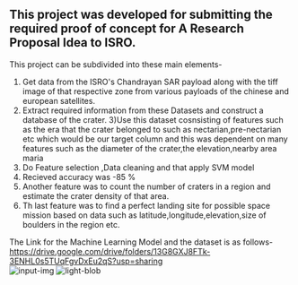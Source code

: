 ## This project was developed  for submitting the required proof of concept for A Research Proposal Idea to ISRO.

This project can be subdivided into these main elements-  
1) Get data from the ISRO's Chandrayan SAR payload along with the tiff image of that respective zone from various payloads of the chinese and european satellites.  
2) Extract required information from these Datasets and construct a database of the crater.
3)Use this dataset cosnsisting of features such as the era that the crater belonged to such as nectarian,pre-nectarian etc which would be our target column and this was dependent on many features such as the diameter of the crater,the elevation,nearby area maria
4) Do Feature selection ,Data cleaning and that apply SVM model
5) Recieved accuracy was -85 %
6) Another feature was to count the number of craters in a region and estimate the crater density of that area.  
7) Th last feature was to find a perfect landing site for possible space mission based on data such as latitude,longitude,elevation,size of boulders in the region etc.

The Link for the Machine Learning Model and the dataset is as follows-  
https://drive.google.com/drive/folders/13G8GXJ8FTk-3ENHL0s5TUqFgvDxEu2qS?usp=sharing  
![input-img](https://user-images.githubusercontent.com/88976862/192090072-3bde2d00-ae92-434b-9e6f-59a04ddc23a5.jpg)
![light-blob](https://user-images.githubusercontent.com/88976862/192090135-af621031-126a-4e7c-823d-30de37ce7739.jpg)


